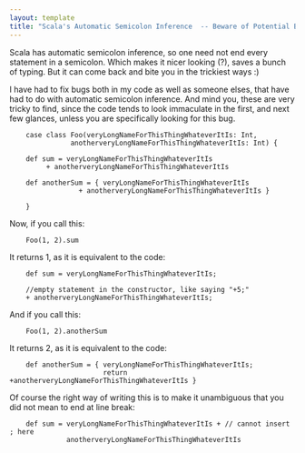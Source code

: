 ```yaml
---
layout: template
title: "Scala's Automatic Semicolon Inference  -- Beware of Potential Bugs"
---
```


Scala has automatic semicolon inference, so one need not end every statement in a semicolon. Which makes it nicer looking (?), saves a bunch of typing. But it can come back and bite you in the trickiest ways :)

I have had to fix bugs both in my code as well as someone elses, that have had to do with automatic semicolon inference. And mind you, these are very tricky to find, since the code tends to look immaculate in the first, and next few glances, unless you are specifically looking for this bug. 


		case class Foo(veryLongNameForThisThingWhateverItIs: Int,
                   anotherveryLongNameForThisThingWhateverItIs: Int) {
  
  		def sum = veryLongNameForThisThingWhateverItIs
             + anotherveryLongNameForThisThingWhateverItIs

 	 	def anotherSum = { veryLongNameForThisThingWhateverItIs
                     + anotherveryLongNameForThisThingWhateverItIs }

		}

Now, if you call this:


		Foo(1, 2).sum

It returns 1, as it is equivalent to the code: 	
	

		def sum = veryLongNameForThisThingWhateverItIs;
  
   		//empty statement in the constructor, like saying "+5;"
		+ anotherveryLongNameForThisThingWhateverItIs;

And if you call this:
	

		Foo(1, 2).anotherSum

It returns 2, as it is equivalent to the code: 


		def anotherSum = { veryLongNameForThisThingWhateverItIs;
   	                       return +anotherveryLongNameForThisThingWhateverItIs }
	 

Of course the right way of writing this is to make it unambiguous that you did not mean to end at line break: 


		def sum = veryLongNameForThisThingWhateverItIs + // cannot insert ; here
   	              anotherveryLongNameForThisThingWhateverItIs

